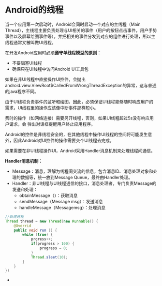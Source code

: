 # Android的线程

当一个应用第一次启动时，Android会同时启动一个对应的主线程（Main Thread），主线程主要负责处理与UI相关的事件（用户的按钮点击事件，用户手势事件以及屏幕绘图事件等），并把相关的事件分发到对应的组件进行处理，所以主线程通常又被叫做UI线程。

在开发Android应用时必须**遵守单线程模型的原则**：

- 不要阻塞UI线程
- 确保只在UI线程中访问Android UI工具包

如果在非UI线程中直接操作UI控件，会抛出android.view.ViewRoot$CalledFromWrongThreadException的异常，这与普通的java程序不同。

由于UI线程负责事件的监听和绘图，因此，必须保证UI线程能够随时响应用户的需求，UI线程里的操作应该像中断事件那样短小。

费时的操作（如网络连接）需要另开线程，否则，如果UI线程超过5s没有响应用户请求，会 弹出对话框提醒用户终止应用程序。

Android的控件是非线程安全的，在其他线程中操作UI线程的空间将可能发生意外，因此Android对UI控件的操作需要交个UI线程去完成。

如果需要在非UI线程操作UI，Android采用Handler消息机制来处理线程间通信。

**Handler消息机制：**

- Message：消息，理解为线程间交流的信息，包含消息ID、消息处理对象和处理的数据等，统一放到Message Queue，最终由Handler处理。
- Handler：非UI线程与UI线程通信的接口，消息处理者，专门负责Message的发送和处理：
  - obtainMessage（）：获取消息
  - sendMessage（Message msg）：发送消息
  - handleMessage（Messagemsg）：处理消息

~~~java
//新建进程
Thread thread = new Thread(new Runnable() {
    @Overrid
    public void run () {
        while (true) {
            prgress++;
            if(progress > 100) {
                progress = 0;
            }
            Thread.sleet(10);
        }
    }
})
~~~





*
